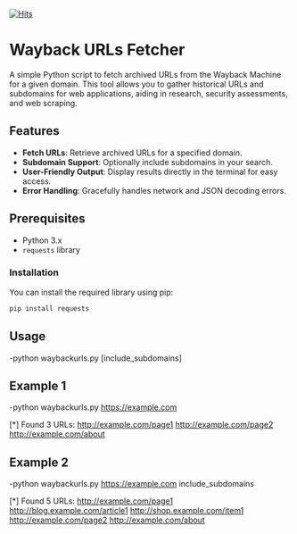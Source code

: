 [![Hits](https://hits.seeyoufarm.com/api/count/incr/badge.svg?url=https%3A%2F%2Fgithub.com%2FCyVenom%2FWayback&count_bg=%2379C83D&title_bg=%23555555&icon=&icon_color=%23E7E7E7&title=hits&edge_flat=false)](https://hits.seeyoufarm.com)

# Wayback URLs Fetcher

A simple Python script to fetch archived URLs from the Wayback Machine for a given domain. This tool allows you to gather historical URLs and subdomains for web applications, aiding in research, security assessments, and web scraping.

## Features

- **Fetch URLs**: Retrieve archived URLs for a specified domain.
- **Subdomain Support**: Optionally include subdomains in your search.
- **User-Friendly Output**: Display results directly in the terminal for easy access.
- **Error Handling**: Gracefully handles network and JSON decoding errors.

## Prerequisites

- Python 3.x
- `requests` library

### Installation

You can install the required library using pip:

```bash
pip install requests
```

## Usage

-python waybackurls.py <url> [include_subdomains]

## Example 1

-python waybackurls.py https://example.com

[*] Found 3 URLs:
http://example.com/page1
http://example.com/page2
http://example.com/about

## Example 2

-python waybackurls.py https://example.com include_subdomains

[*] Found 5 URLs:
http://example.com/page1
http://blog.example.com/article1
http://shop.example.com/item1
http://example.com/page2
http://example.com/about
